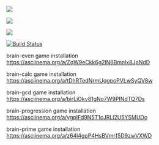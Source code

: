 <a href="https://codeclimate.com/github/ilnarkz/python-project-lvl1/maintainability"><img src="https://api.codeclimate.com/v1/badges/839314b891de0fe43bd0/maintainability" /></a>

<a href="https://codeclimate.com/github/ilnarkz/python-project-lvl1/test_coverage"><img src="https://api.codeclimate.com/v1/badges/839314b891de0fe43bd0/test_coverage" /></a>

<img src="https://github.com/ilnarkz/python-project-lvl1/workflows/python-project-lvl1/badge.svg?branch=master">

[![Build Status](https://travis-ci.com/ilnarkz/python-project-lvl1.svg?branch=master)](https://travis-ci.com/ilnarkz/python-project-lvl1)

brain-even game installation https://asciinema.org/a/ZqW9eCkk6g2lN6Bmnlx8JpNdD

brain-calc game installation https://asciinema.org/a/tDhRTedNrmUqgpoPVLwSyQV8w

brain-gcd game installation https://asciinema.org/a/birLiOkv81gNo7W9PINdTQ7Ds

brain-progression game installation https://asciinema.org/a/ygpIFd9N5T1cJRLl2U5YSMUDo

brain-prime game installation https://asciinema.org/a/z64l4gpP4HsBVmrf5D9zwVXWD

